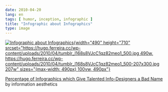 ```yaml
---
date: 2010-04-20
lang: en
tags: [ humor, inception, infographic ]
title: "Infographic about Infographics"
type: image
---
```


[![Infographic about
Infographics](https://hugo.ferreira.cc/wp-content/uploads/2010/04/tumblr_l168s8VJcC1qz82meo1_500.jpg){width="490"
height="710"
srcset="https://hugo.ferreira.cc/wp-content/uploads/2010/04/tumblr_l168s8VJcC1qz82meo1_500.jpg 490w, https://hugo.ferreira.cc/wp-content/uploads/2010/04/tumblr_l168s8VJcC1qz82meo1_500-207x300.jpg 207w"
sizes="(max-width: 490px) 100vw, 490px"}](https://hugo.ferreira.cc/wp-content/uploads/2010/04/tumblr_l168s8VJcC1qz82meo1_500.jpg)

[Percentage of Infographics which Give Talented Info-Designers a Bad
Name](http://infosthetics.com/archives/2010/04/percentage_of_infographics_which_give_talented_info-designers_a_bad_name.html#extended)
by information aesthetics


